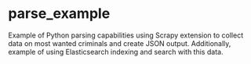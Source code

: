 # parse_example
Example of Python parsing capabilities using Scrapy extension to collect data on most wanted criminals and create JSON output. Additionally, example of using Elasticsearch indexing and search with this data. 
